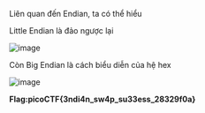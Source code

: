 Liên quan đến Endian, ta có thể hiểu

Little Endian là đảo ngược lại

![image](https://github.com/anhshidou/picoCTF2024/assets/120787381/cb70125d-7f3b-4ac6-80c9-43a5c338a604)

Còn Big Endian là cách biểu diễn của hệ hex

![image](https://github.com/anhshidou/picoCTF2024/assets/120787381/8c292a8a-5f23-4bb6-b1d7-b8ec8a32499a)

**Flag:picoCTF{3ndi4n_sw4p_su33ess_28329f0a}**

